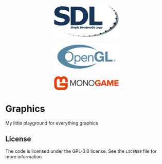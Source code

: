 <p align="center">
    <img src=".imgs/sdl.png" width="200"/>
    <br>
    <br>
    <img src=".imgs/opengl.png" width="200"/>
    <br>
    <br>
    <img src=".imgs/monogame.png" width="200"/>
    <br>
</p>

# Graphics

My little playground for everything graphics

## License

The code is licensed under the GPL-3.0 license. See the `LICENSE` file for more information
